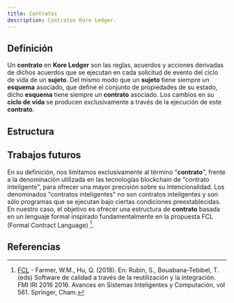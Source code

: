 ```yaml
---
title: Contratos
description: Contratos Kore Ledger.
---
```


## Definición

Un **contrato** en **Kore Ledger** son las reglas, acuerdos y acciones derivadas de dichos acuerdos que se ejecutan en cada solicitud de evento del ciclo de vida de un **sujeto**. Del mismo modo que un **sujeto** tiene siempre un **esquema** asociado, que define el conjunto de propiedades de su estado, dicho **esquema** tiene siempre un **contrato** asociado. Los cambios en su **ciclo de vida** se producen exclusivamente a través de la ejecución de este **contrato**.

## Estructura

## Trabajos futuros

En su definición, nos limitamos exclusivamente al término "**contrato**", frente a la denominación utilizada en las tecnologías blockchain de "contrato inteligente", para ofrecer una mayor precisión sobre su intencionalidad. Los denominados "contratos inteligentes" no son contratos  inteligentes y son sólo programas que se ejecutan bajo ciertas condiciones preestablecidas. En nuestro caso, el objetivo es ofrecer una estructura de **contrato** basada en un lenguaje formal inspirado fundamentalmente en la propuesta FCL (Formal Contract Language) [^1].

## Referencias

[^1]: [FCL](https://doi.org/10.1007/978-3-319-56157-8_9) - Farmer, W.M., Hu, Q. (2018). En: Rubin, S., Bouabana-Tebibel, T. (eds) Software de calidad a través de la reutilización y la integración. FMI IRI 2016 2016. Avances en Sistemas Inteligentes y Computación, vol 561. Springer, Cham.
